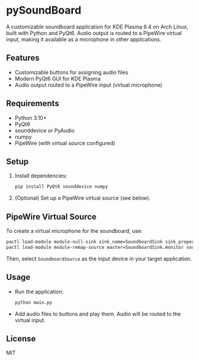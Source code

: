 # pySoundBoard

A customizable soundboard application for KDE Plasma 6.4 on Arch Linux, built with Python and PyQt6. Audio output is routed to a PipeWire virtual input, making it available as a microphone in other applications.

## Features
- Customizable buttons for assigning audio files
- Modern PyQt6 GUI for KDE Plasma
- Audio output routed to a PipeWire input (virtual microphone)

## Requirements
- Python 3.10+
- PyQt6
- sounddevice or PyAudio
- numpy
- PipeWire (with virtual source configured)

## Setup
1. Install dependencies:
   ```sh
   pip install PyQt6 sounddevice numpy
   ```
2. (Optional) Set up a PipeWire virtual source (see below).

## PipeWire Virtual Source
To create a virtual microphone for the soundboard, use:
```sh
pactl load-module module-null-sink sink_name=SoundboardSink sink_properties=device.description=SoundboardSink
pactl load-module module-remap-source master=SoundboardSink.monitor source_name=SoundboardSource source_properties=device.description=SoundboardSource
```
Then, select `SoundboardSource` as the input device in your target application.

## Usage
- Run the application:
  ```sh
  python main.py
  ```
- Add audio files to buttons and play them. Audio will be routed to the virtual input.

## License
MIT
